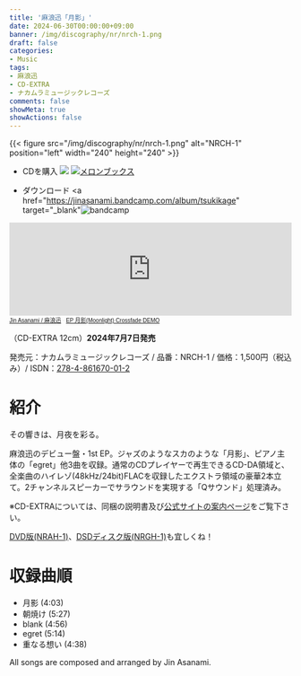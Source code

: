 ```yaml
---
title: '麻浪迅「月影」'
date: 2024-06-30T00:00:00+09:00
banner: /img/discography/nr/nrch-1.png
draft: false
categories:
- Music
tags:
- 麻浪迅
- CD-EXTRA
- ナカムラミュージックレコーズ
comments: false
showMeta: true
showActions: false
---
```


{{< figure src="/img/discography/nr/nrch-1.png" alt="NRCH-1" position="left" width="240" height="240" >}}

- CDを購入
<a href="https://nmimusic.booth.pm/items/5865685" target="_blank"><img src="/img/banner/nmi_music_store.png"></a>
<a href="https://www.melonbooks.co.jp/detail/detail.php?product_id=2527472" target="_blank"><img src="/img/banner/melon_banner.gif" alt="メロンブックス"></a>

- ダウンロード
<a href="https://jinasanami.bandcamp.com/album/tsukikage" target="_blank"<img src="/img/banner/bandcamp_banner.png" alt="bandcamp"></a>

<iframe width="100%" height="166" scrolling="no" frameborder="no" allow="autoplay" src="https://w.soundcloud.com/player/?url=https%3A//api.soundcloud.com/tracks/1848327477&color=%23ff5500&auto_play=false&hide_related=false&show_comments=true&show_user=true&show_reposts=false&show_teaser=true"></iframe><div style="font-size: 10px; color: #cccccc;line-break: anywhere;word-break: normal;overflow: hidden;white-space: nowrap;text-overflow: ellipsis; font-family: Interstate,Lucida Grande,Lucida Sans Unicode,Lucida Sans,Garuda,Verdana,Tahoma,sans-serif;font-weight: 100;"><a href="https://soundcloud.com/hayatehay" title="Jin Asanami / 麻浪迅" target="_blank">Jin Asanami / 麻浪迅</a> · <a href="https://soundcloud.com/hayatehay/tsukikage-crossfade" title="EP 月影(Moonlight) Crossfade DEMO" target="_blank">EP 月影(Moonlight) Crossfade DEMO</a></div>

（CD-EXTRA 12cm）**2024年7月7日発売**<br>

発売元：ナカムラミュージックレコーズ / 品番：NRCH-1 / 価格：1,500円（税込み）/ ISDN：[278-4-861670-01-2](https://isdn.jp/2784861670012)

# 紹介
その響きは、月夜を彩る。

麻浪迅のデビュー盤・1st EP。ジャズのようなスカのような「月影」、ピアノ主体の「egret」他3曲を収録。通常のCDプレイヤーで再生できるCD-DA領域と、全楽曲のハイレゾ(48kHz/24bit)FLACを収録したエクストラ領域の豪華2本立て。2チャンネルスピーカーでサラウンドを実現する「Qサウンド」処理済み。

※CD-EXTRAについては、同梱の説明書及び[公式サイトの案内ページ](https://nmimusic.github.io/cdextra/)をご覧下さい。

[DVD版(NRAH-1)](/music/nrah-1)、[DSDディスク版(NRGH-1)](/music/nrgh-1)も宜しくね！

# 収録曲順
- 月影 (4:03)
- 朝焼け (5:27)
- blank (4:56)
- egret (5:14)
- 重なる想い (4:38)

All songs are composed and arranged by Jin Asanami.

